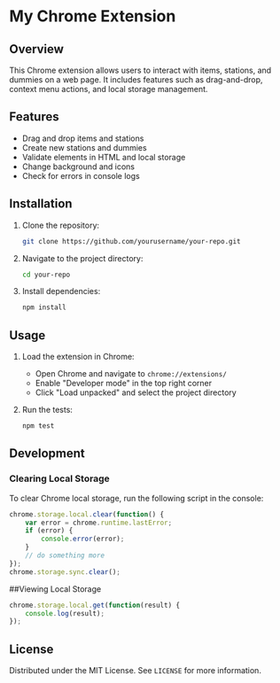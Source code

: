# My Chrome Extension

## Overview
This Chrome extension allows users to interact with items, stations, and dummies on a web page.
It includes features such as drag-and-drop, context menu actions, and local storage management.

## Features
- Drag and drop items and stations
- Create new stations and dummies
- Validate elements in HTML and local storage
- Change background and icons
- Check for errors in console logs

## Installation
1. Clone the repository:
    ```sh
    git clone https://github.com/yourusername/your-repo.git
    ```
2. Navigate to the project directory:
    ```sh
    cd your-repo
    ```
3. Install dependencies:
    ```sh
    npm install
    ```

## Usage
1. Load the extension in Chrome:
    - Open Chrome and navigate to `chrome://extensions/`
    - Enable "Developer mode" in the top right corner
    - Click "Load unpacked" and select the project directory

2. Run the tests:
    ```sh
    npm test
    ```

## Development
### Clearing Local Storage
To clear Chrome local storage, run the following script in the console:
```js
chrome.storage.local.clear(function() {
    var error = chrome.runtime.lastError;
    if (error) {
        console.error(error);
    }
    // do something more
});
chrome.storage.sync.clear();
```
##Viewing Local Storage
```js
chrome.storage.local.get(function(result) {
    console.log(result);
});
```
## License
Distributed under the MIT License. See `LICENSE` for more information.
```

